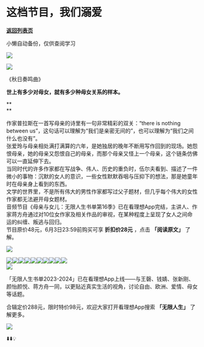 # 这档节目，我们溺爱

[**返回列表页**](/gzh/看理想)

小懒自动备份，仅供查阅学习

![](https://mmbiz.qpic.cn/mmbiz_png/aP7vrTpXJxRA0ViaNRqia18YGj5LgX4VSibTFXfBlkXZakYUA8yBkEQYYmpmDmxH0IZyeY4oUcOiabiaj1PywxF6StQ/640?wx_fmt=other&tp;=webp&wxfrom;=5&wx;_lazy=1&wx;_co=1)

![](https://mmbiz.qpic.cn/mmbiz_jpg/aP7vrTpXJxSZpMfsA09skgQwopRMrb60HeiaocKKS2U5IlFVP6eRWZarmkUqVRh1vhMtRXn6ukGZ9qKpLPLOpCQ/640?wx_fmt=jpeg&from;=appmsg)

《秋日奏鸣曲》

  

 **世上有多少对母女，就有多少种母女关系的样本。**  

 **  
**

作家普拉斯在一首写母亲的诗里有一句非常精彩的双关：“there is nothing between
us”，这句话可以理解为“我们是亲密无间的”，也可以理解为“我们之间什么也没有”。  
张爱玲与母亲相处满打满算的六年，是她独居的晚年不断用写作回到的现场。她怨恨母亲，她的母亲又怨恨自己的母亲，而那个母亲又怪上一个母亲，这个链条仿佛可以一直延伸下去。  
当同时代的许多作家都在写战争、伟人、历史的重负时，伍尔夫看到、描述了一件微小的事物：沉默的女人的意识，一些女性默默吞咽与压抑下的想法，那是她童年时在母亲身上看到的东西。  
文学的世界里，不是所有伟大的男性作家都写过父子题材，但几乎每个伟大的女性作家都无法避开母女题材。  
音频节目《母亲与女儿：无限人生书单第16季》已在看理想App完结，主讲人、作家蒋方舟通过对10位女作家及相关作品的审视，在某种程度上呈现了女人之间命运的纠缠、叛逃与回归。  
节目原价48元，6月3日23:59前购买可享 **折扣价28元** ，点击 **「阅读原文」** 了解。

  

![](https://mmbiz.qpic.cn/mmbiz_jpg/aP7vrTpXJxSZpMfsA09skgQwopRMrb60OAmARJRbQVNBuVvcRogJpRjFerTSHeuFp88nmLFAUx95P4LfzpnPDg/640?wx_fmt=jpeg&from;=appmsg)

![](https://mmbiz.qpic.cn/mmbiz_jpg/aP7vrTpXJxSZpMfsA09skgQwopRMrb60YRmLUyUCEAIecswCSvR13dibhSWQWuQ8hFQicbzic8dvxBtw3Cnic8ibGHA/640?wx_fmt=jpeg&from;=appmsg)![](https://mmbiz.qpic.cn/mmbiz_jpg/aP7vrTpXJxSZpMfsA09skgQwopRMrb60zHgcicby8JeNhUFBJ8lfZuXRZTxXibvO0S9wGEgugVX9C6Icwbj7dXaw/640?wx_fmt=jpeg&from;=appmsg)![](https://mmbiz.qpic.cn/mmbiz_jpg/aP7vrTpXJxSZpMfsA09skgQwopRMrb60O0mldbiboeZ9UYr1zrppsYFPXfQDguPvtDdOzWYpQ2vnpNvmdhHibEVA/640?wx_fmt=jpeg&from;=appmsg)![](https://mmbiz.qpic.cn/mmbiz_jpg/aP7vrTpXJxSZpMfsA09skgQwopRMrb60nzejwgOTPRWCcNzBL3pctTAhrp5QYsSzIVtTZWmwEfoLUrUibJdUU7Q/640?wx_fmt=jpeg&from;=appmsg)![](https://mmbiz.qpic.cn/mmbiz_jpg/aP7vrTpXJxSZpMfsA09skgQwopRMrb60CUuhrcoGtEGBaibiau5ia1ch7H2M1K4kRkqMXOKQgdpDCEA3T2WibnRAOQ/640?wx_fmt=jpeg&from;=appmsg)![](https://mmbiz.qpic.cn/mmbiz_jpg/aP7vrTpXJxSZpMfsA09skgQwopRMrb600oiafyopwdAKOWvUG5nyKiaXftu32O04tAkAkmoaNibosMfE0XoiaCicoHQ/640?wx_fmt=jpeg&from;=appmsg)![](https://mmbiz.qpic.cn/mmbiz_jpg/aP7vrTpXJxSZpMfsA09skgQwopRMrb60RpA86MOsr2onibr2c5S7M7vFmNicZ6YlhPb10ep4KiaBYAibCez4IyEUog/640?wx_fmt=jpeg&from;=appmsg)![](https://mmbiz.qpic.cn/mmbiz_jpg/aP7vrTpXJxSZpMfsA09skgQwopRMrb60bNATtk1bzmSvy80K4Qgciaz4FJlpGXibyxKhiajX6BaYJiaFn1d7Zwt3Bg/640?wx_fmt=jpeg&from;=appmsg)![](https://mmbiz.qpic.cn/mmbiz_jpg/aP7vrTpXJxSZpMfsA09skgQwopRMrb607icAva0ZYcGFEnHhuSMQQPy45x6u4UY5sQg3jAM6dcahdFJ8hMxpyZw/640?wx_fmt=jpeg&from;=appmsg)![](https://mmbiz.qpic.cn/mmbiz_jpg/aP7vrTpXJxSZpMfsA09skgQwopRMrb60CdEhiaqe7RVqubbA193FsNa98bYzuIIZ4VQOkv4Pe7t29vPiaQST5FyA/640?wx_fmt=jpeg&from;=appmsg)  
![](https://mmbiz.qpic.cn/mmbiz_png/aP7vrTpXJxRA0ViaNRqia18YGj5LgX4VSibyicaNpfZMjSJFGHr85glQV0UvxPDGJ30TMHYUPnUHgbYyqpCwF83EGw/640?wx_fmt=png)

  

「无限人生书单2023-2024」已在看理想App上线——与王磬、钱婧、张新刚、颜怡颜悦、蒋方舟一同，以更贴近真实生活的视角，讨论自由、欧洲、爱情、母女等话题。

  

合辑定价288元，限时特价98元，欢迎大家打开看理想App搜索 **「无限人生」** 了解更多。

  

![](https://mmbiz.qpic.cn/mmbiz_jpg/aP7vrTpXJxSZpMfsA09skgQwopRMrb60l0VN8GZJvfIlTr69kZt6AIAOnpN7jTAPic1ncj4ibUy0N5yP84ic2O9DQ/640?wx_fmt=jpeg&from;=appmsg)

⬇️⬇️💡


